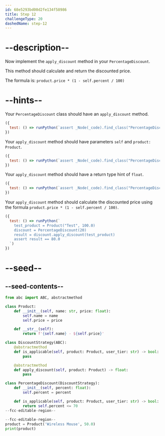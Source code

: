 ```yaml
---
id: 68e5293bd00d2fe134f58986
title: Step 12
challengeType: 20
dashedName: step-12
---
```


# --description--

Now implement the `apply_discount` method in your `PercentageDiscount`.

This method should calculate and return the discounted price.

The formula is: `product.price * (1 - self.percent / 100)`

# --hints--

Your `PercentageDiscount` class should have an `apply_discount` method.

```js
({
  test: () => runPython(`assert _Node(_code).find_class("PercentageDiscount").has_function("apply_discount")`)
})
```

Your `apply_discount` method should have parameters `self` and `product: Product`.

```js
({
  test: () => runPython(`assert _Node(_code).find_class("PercentageDiscount").find_function("apply_discount").has_args("self, product: Product")`)
})
```

Your `apply_discount` method should have a return type hint of `float`.

```js
({
  test: () => runPython(`assert _Node(_code).find_class("PercentageDiscount").find_function("apply_discount").has_returns("float")`)
})
```

Your `apply_discount` method should calculate the discounted price using the formula `product.price * (1 - self.percent / 100)`.

```js
({
  test: () => runPython(`
    test_product = Product("Test", 100.0)
    discount = PercentageDiscount(20)
    result = discount.apply_discount(test_product)
    assert result == 80.0
  `)
})
```

# --seed--

## --seed-contents--

```py
from abc import ABC, abstractmethod

class Product:
    def __init__(self, name: str, price: float):
        self.name = name
        self.price = price

    def __str__(self):
        return f'{self.name} - ${self.price}'

class DiscountStrategy(ABC):
    @abstractmethod
    def is_applicable(self, product: Product, user_tier: str) -> bool:
        pass

    @abstractmethod
    def apply_discount(self, product: Product) -> float:
        pass

class PercentageDiscount(DiscountStrategy):
    def __init__(self, percent: float):
        self.percent = percent

    def is_applicable(self, product: Product, user_tier: str) -> bool:
        return self.percent <= 70
--fcc-editable-region--
    
--fcc-editable-region--
product = Product('Wireless Mouse', 50.0)
print(product)
```
